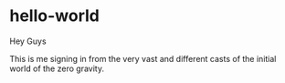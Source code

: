# hello-world
Hey Guys

This is me signing in from the very vast and different casts of the initial world of the zero gravity.
